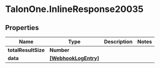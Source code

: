# TalonOne.InlineResponse20035

## Properties

Name | Type | Description | Notes
------------ | ------------- | ------------- | -------------
**totalResultSize** | **Number** |  | 
**data** | [**[WebhookLogEntry]**](WebhookLogEntry.md) |  | 


